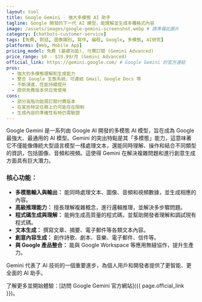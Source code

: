 ```yaml
---
layout: tool
title: Google Gemini - 強大多模態 AI 助手
tagline: Google 開發的下一代 AI 模型，能理解並生成多種格式內容
image: /assets/images/google-gemini-screenshot.webp # 請準備此圖片
category: [chatbots-customer-service]
tags: [免費, 對話, 圖像識別, 寫作, 編程, Google, 多模態, AI研究]
platforms: [Web, Mobile App]
pricing_model: 免費 (基礎功能), 付費訂閱 (Gemini Advanced)
price_range: $0 - $19.99/月 (Gemini Advanced)
official_link: https://gemini.google.com/ # Google Gemini 的官方連結
pros:
  - 強大的多模態理解和生成能力
  - 整合 Google 生態系統，可連結 Gmail、Google Docs 等
  - 不斷演進，性能持續提升
  - 提供免費版本供日常使用
cons:
  - 部分高階功能需訂閱付費版本
  - 在某些特定任務上仍可能存在限制
  - 生成內容的準確性有時仍需驗證
---
```


Google Gemini 是一系列由 Google AI 開發的多模態 AI 模型，旨在成為 Google 最強大、最通用的 AI 模型。Gemini 的突出特點是其「多模態」能力，這意味著它不僅能像傳統大型語言模型一樣處理文本，還能同時理解、操作和結合不同類型的資訊，包括圖像、音頻和視頻。這使得 Gemini 在解決複雜問題和進行創意生成方面具有巨大潛力。

### 核心功能：

* **多模態輸入與輸出：** 能同時處理文本、圖像、音頻和視頻數據，並生成相應的內容。
* **高級推理能力：** 擅長理解複雜概念，進行邏輯推理，並解決多步驟問題。
* **程式碼生成與理解：** 能夠生成高質量的程式碼，並幫助開發者理解和調試現有程式碼。
* **文本生成：** 撰寫文章、摘要、電子郵件等各類文本內容。
* **創意內容生成：** 創作詩歌、劇本、音樂、電子郵件、信件等。
* **與 Google 產品整合：** 能與 Google Workspace 等應用無縫協作，提升生產力。

Gemini 代表了 AI 技術的一個重要進步，為個人用戶和開發者提供了更智能、更全面的 AI 助手。

了解更多並開始體驗：[訪問 Google Gemini 官方網站]({{ page.official_link }})。